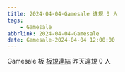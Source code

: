 ```yaml
---
title: 2024-04-04-Gamesale 違規 0 人
tags:
    - Gamesale
abbrlink: 2024-04-04-Gamesale
date: Gamesale-2024-04-04 12:00:00
---
```

Gamesale 板 [板規連結](https://www.ptt.cc/bbs/Gossiping/M.1637425085.A.07D.html)
昨天違規 0 人
